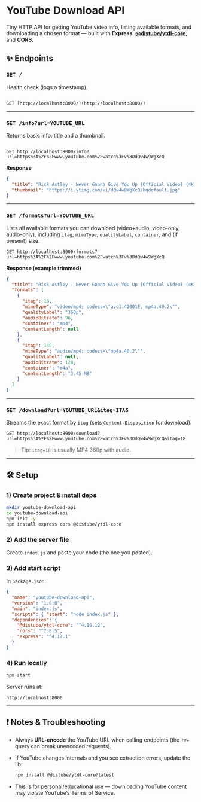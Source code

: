 # YouTube Download API

Tiny HTTP API for getting YouTube video info, listing available formats, and downloading a chosen format — built with **Express**, **[@distube/ytdl-core](https://www.npmjs.com/package/@distube/ytdl-core)**, and **CORS**.

## ✨ Endpoints

### `GET /`
Health check (logs a timestamp).
```

GET [http://localhost:8000/](http://localhost:8000/)

```

---

### `GET /info?url=YOUTUBE_URL`
Returns basic info: title and a thumbnail.
```

GET http://localhost:8000/info?url=https%3A%2F%2Fwww.youtube.com%2Fwatch%3Fv%3DdQw4w9WgXcQ

````
**Response**
```json
{
  "title": "Rick Astley - Never Gonna Give You Up (Official Video) (4K Remaster)",
  "thumbnail": "https://i.ytimg.com/vi/dQw4w9WgXcQ/hqdefault.jpg"
}
````

---

### `GET /formats?url=YOUTUBE_URL`

Lists all available formats you can download (video+audio, video-only, audio-only), including `itag`, `mimeType`, `qualityLabel`, `container`, and (if present) size.

```
GET http://localhost:8000/formats?url=https%3A%2F%2Fwww.youtube.com%2Fwatch%3Fv%3DdQw4w9WgXcQ
```

**Response (example trimmed)**

```json
{
  "title": "Rick Astley - Never Gonna Give You Up (Official Video) (4K Remaster)",
  "formats": [
    {
      "itag": 18,
      "mimeType": "video/mp4; codecs=\"avc1.42001E, mp4a.40.2\"",
      "qualityLabel": "360p",
      "audioBitrate": 96,
      "container": "mp4",
      "contentLength": null
    },
    {
      "itag": 140,
      "mimeType": "audio/mp4; codecs=\"mp4a.40.2\"",
      "qualityLabel": null,
      "audioBitrate": 128,
      "container": "m4a",
      "contentLength": "3.45 MB"
    }
  ]
}
```

---

### `GET /download?url=YOUTUBE_URL&itag=ITAG`

Streams the exact format by `itag` (sets `Content-Disposition` for download).

```
GET http://localhost:8000/download?url=https%3A%2F%2Fwww.youtube.com%2Fwatch%3Fv%3DdQw4w9WgXcQ&itag=18
```

> Tip: `itag=18` is usually MP4 360p with audio.

---

## 🛠 Setup

### 1) Create project & install deps

```bash
mkdir youtube-download-api
cd youtube-download-api
npm init -y
npm install express cors @distube/ytdl-core
```

### 2) Add the server file

Create `index.js` and paste your code (the one you posted).

### 3) Add start script

In `package.json`:

```json
{
  "name": "youtube-download-api",
  "version": "1.0.0",
  "main": "index.js",
  "scripts": { "start": "node index.js" },
  "dependencies": {
    "@distube/ytdl-core": "^4.16.12",
    "cors": "^2.8.5",
    "express": "^4.17.1"
  }
}
```

### 4) Run locally

```bash
npm start
```

Server runs at:

```
http://localhost:8000
```

---

## ❗ Notes & Troubleshooting

* Always **URL-encode** the YouTube URL when calling endpoints (the `?v=` query can break unencoded requests).
* If YouTube changes internals and you see extraction errors, update the lib:

  ```bash
  npm install @distube/ytdl-core@latest
  ```
* This is for personal/educational use — downloading YouTube content may violate YouTube’s Terms of Service.
